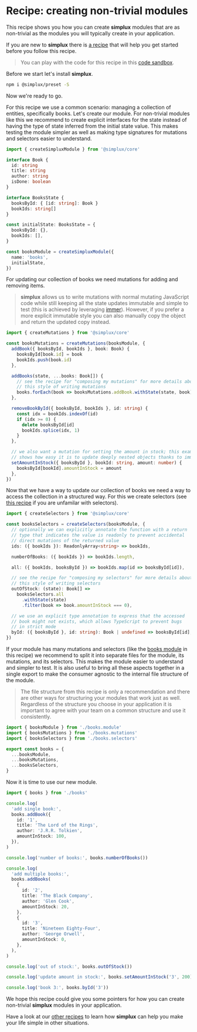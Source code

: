 # Recipe: creating non-trivial modules

This recipe shows you how you can create **simplux** modules that are as non-trivial as the modules you will typically create in your application.

If you are new to **simplux** there is [a recipe](../../basics/getting-started#readme) that will help you get started before you follow this recipe.

> You can play with the code for this recipe in this [code sandbox](https://codesandbox.io/s/github/MrWolfZ/simplux/tree/master/recipes/advanced/creating-non-trivial-modules).

Before we start let's install **simplux**.

```sh
npm i @simplux/preset -S
```

Now we're ready to go.

For this recipe we use a common scenario: managing a collection of entities, specifically books. Let's create our module. For non-trivial modules like this we recommend to create explicit interfaces for the state instead of having the type of state inferred from the initial state value. This makes testing the module simpler as well as making type signatures for mutations and selectors easier to understand.

```ts
import { createSimpluxModule } from '@simplux/core'

interface Book {
  id: string
  title: string
  author: string
  isDone: boolean
}

interface BooksState {
  booksById: { [id: string]: Book }
  bookIds: string[]
}

const initialState: BooksState = {
  booksById: {},
  bookIds: [],
}

const booksModule = createSimpluxModule({
  name: 'books',
  initialState,
})
```

For updating our collection of books we need mutations for adding and removing items.

> **simplux** allows us to write mutations with normal mutating JavaScript code while still keeping all the state updates immutable and simple to test (this is achieved by leveraging [immer](https://github.com/immerjs/immer)). However, if you prefer a more explicit immutable style you can also manually copy the object and return the updated copy instead.

```ts
import { createMutations } from '@simplux/core'

const booksMutations = createMutations(booksModule, {
  addBook({ booksById, bookIds }, book: Book) {
    booksById[book.id] = book
    bookIds.push(book.id)
  },

  addBooks(state, ...books: Book[]) {
    // see the recipe for "composing my mutations" for more details about
    // this style of writing mutations
    books.forEach(book => booksMutations.addBook.withState(state, book))
  },

  removeBookById({ booksById, bookIds }, id: string) {
    const idx = bookIds.indexOf(id)
    if (idx >= 0) {
      delete booksById[id]
      bookIds.splice(idx, 1)
    }
  },

  // we also want a mutation for setting the amount in stock; this example
  // shows how easy it is to update deeply nested objects thanks to immer
  setAmountInStock({ booksById }, bookId: string, amount: number) {
    booksById[bookId].amountInStock = amount
  },
})
```

Now that we have a way to update our collection of books we need a way to access the collection in a structured way. For this we create selectors (see [this recipe](../../basics/computing-derived-state#readme) if you are unfamilar with selectors).

```ts
import { createSelectors } from '@simplux/core'

const booksSelectors = createSelectors(booksModule, {
  // optionally we can explicitly annotate the function with a return
  // type that indicates the value is readonly to prevent accidental
  // direct mutations of the returned value
  ids: ({ bookIds }): ReadonlyArray<string> => bookIds,

  numberOfBooks: ({ bookIds }) => bookIds.length,

  all: ({ bookIds, booksById }) => bookIds.map(id => booksById[id]),

  // see the recipe for "composing my selectors" for more details about
  // this style of writing selectors
  outOfStock: (state): Book[] =>
    booksSelectors.all
      .withState(state)
      .filter(book => book.amountInStock === 0),

  // we use an explicit type annotation to express that the accessed
  // book might not exists, which allows TypeScript to prevent bugs
  // in strict mode
  byId: ({ booksById }, id: string): Book | undefined => booksById[id],
})
```

If your module has many mutations and selectors (like the [books module](src/books) in this recipe) we recommend to split it into separate files for the module, its mutations, and its selectors. This makes the module easier to understand and simpler to test. It is also useful to bring all these aspects together in a single export to make the consumer agnostic to the internal file structure of the module.

> The file structure from this recipe is only a recommendation and there are other ways for structuring your modules that work just as well. Regardless of the structure you choose in your application it is important to agree with your team on a common structure and use it consistently.

```ts
import { booksModule } from './books.module'
import { booksMutations } from './books.mutations'
import { booksSelectors } from './books.selectors'

export const books = {
  ...booksModule,
  ...booksMutations,
  ...booksSelectors,
}
```

Now it is time to use our new module.

```ts
import { books } from './books'

console.log(
  'add single book:',
  books.addBook({
    id: '1',
    title: 'The Lord of the Rings',
    author: 'J.R.R. Tolkien',
    amountInStock: 100,
  }),
)

console.log('number of books:', books.numberOfBooks())

console.log(
  'add multiple books:',
  books.addBooks(
    {
      id: '2',
      title: 'The Black Company',
      author: 'Glen Cook',
      amountInStock: 20,
    },
    {
      id: '3',
      title: 'Nineteen Eighty-Four',
      author: 'George Orwell',
      amountInStock: 0,
    },
  ),
)

console.log('out of stock:', books.outOfStock())

console.log('update amount in stock:', books.setAmountInStock('3', 200))

console.log('book 3:', books.byId('3'))
```

We hope this recipe could give you some pointers for how you can create non-trivial **simplux** modules in your application.

Have a look at our [other recipes](../../../../..#recipes) to learn how **simplux** can help you make your life simple in other situations.
